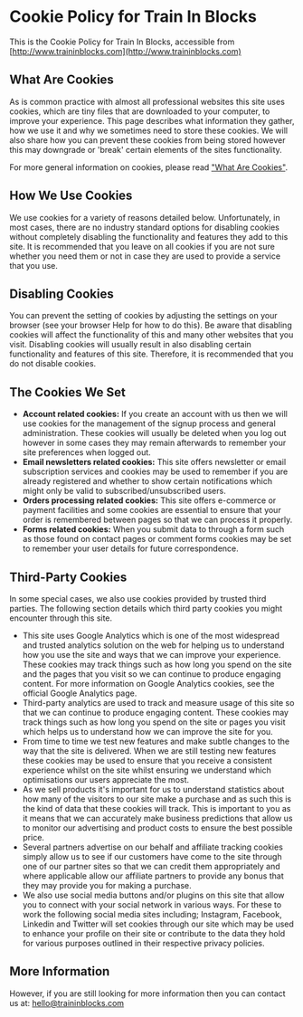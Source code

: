 # Cookie Policy for Train In Blocks

This is the Cookie Policy for Train In Blocks, accessible from [http://www.traininblocks.com](http://www.traininblocks.com)

## What Are Cookies

As is common practice with almost all professional websites this site uses cookies, which are tiny files that are downloaded to your computer, to improve your experience. This page describes what information they gather, how we use it and why we sometimes need to store these cookies. We will also share how you can prevent these cookies from being stored however this may downgrade or 'break' certain elements of the sites functionality.

For more general information on cookies, please read ["What Are Cookies"](https://www.cookieconsent.com/what-are-cookies/).

## How We Use Cookies

We use cookies for a variety of reasons detailed below. Unfortunately, in most cases, there are no industry standard options for disabling cookies without completely disabling the functionality and features they add to this site. It is recommended that you leave on all cookies if you are not sure whether you need them or not in case they are used to provide a service that you use.

## Disabling Cookies

You can prevent the setting of cookies by adjusting the settings on your browser (see your browser Help for how to do this). Be aware that disabling cookies will affect the functionality of this and many other websites that you visit. Disabling cookies will usually result in also disabling certain functionality and features of this site. Therefore, it is recommended that you do not disable cookies.

## The Cookies We Set

- **Account related cookies:** If you create an account with us then we will use cookies for the management of the signup process and general administration. These cookies will usually be deleted when you log out however in some cases they may remain afterwards to remember your site preferences when logged out.
- **Email newsletters related cookies:** This site offers newsletter or email subscription services and cookies may be used to remember if you are already registered and whether to show certain notifications which might only be valid to subscribed/unsubscribed users.
- **Orders processing related cookies:** This site offers e-commerce or payment facilities and some cookies are essential to ensure that your order is remembered between pages so that we can process it properly.
- **Forms related cookies:** When you submit data to through a form such as those found on contact pages or comment forms cookies may be set to remember your user details for future correspondence.

## Third-Party Cookies

In some special cases, we also use cookies provided by trusted third parties. The following section details which third party cookies you might encounter through this site.

- This site uses Google Analytics which is one of the most widespread and trusted analytics solution on the web for helping us to understand how you use the site and ways that we can improve your experience. These cookies may track things such as how long you spend on the site and the pages that you visit so we can continue to produce engaging content. For more information on Google Analytics cookies, see the official Google Analytics page.
- Third-party analytics are used to track and measure usage of this site so that we can continue to produce engaging content. These cookies may track things such as how long you spend on the site or pages you visit which helps us to understand how we can improve the site for you.
- From time to time we test new features and make subtle changes to the way that the site is delivered. When we are still testing new features these cookies may be used to ensure that you receive a consistent experience whilst on the site whilst ensuring we understand which optimisations our users appreciate the most.
- As we sell products it's important for us to understand statistics about how many of the visitors to our site make a purchase and as such this is the kind of data that these cookies will track. This is important to you as it means that we can accurately make business predictions that allow us to monitor our advertising and product costs to ensure the best possible price.
- Several partners advertise on our behalf and affiliate tracking cookies simply allow us to see if our customers have come to the site through one of our partner sites so that we can credit them appropriately and where applicable allow our affiliate partners to provide any bonus that they may provide you for making a purchase.
- We also use social media buttons and/or plugins on this site that allow you to connect with your social network in various ways. For these to work the following social media sites including; Instagram, Facebook, Linkedin and Twitter will set cookies through our site which may be used to enhance your profile on their site or contribute to the data they hold for various purposes outlined in their respective privacy policies.

## More Information

However, if you are still looking for more information then you can contact us at: hello@traininblocks.com
